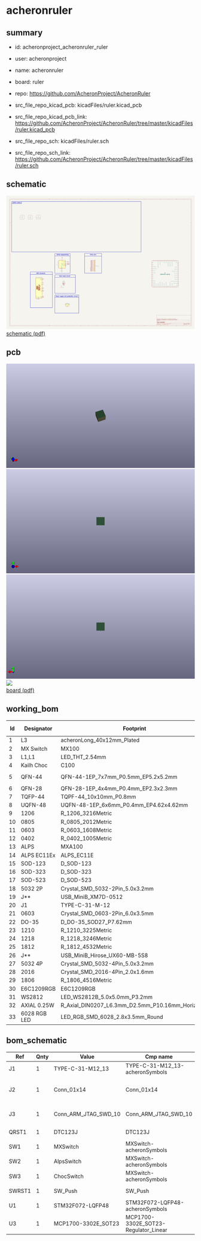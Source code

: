 # acheronruler
 
## summary 
* id: acheronproject_acheronruler_ruler
* user: acheronproject
* name: acheronruler
* board: ruler
* repo: https://github.com/AcheronProject/AcheronRuler
* src_file_repo_kicad_pcb: kicadFiles/ruler.kicad_pcb
* src_file_repo_kicad_pcb_link: https://github.com/AcheronProject/AcheronRuler/tree/master/kicadFiles/ruler.kicad_pcb


* src_file_repo_sch: kicadFiles/ruler.sch
* src_file_repo_sch_link: https://github.com/AcheronProject/AcheronRuler/tree/master/kicadFiles/ruler.sch

## schematic  
![](working_schematic_600.png)  
[schematic (pdf)](working_schematic.pdf)  

## pcb  
![](working_3d_600.png) 
![](working_3d_front_600.png)  
![](working_3d_back_600.png)  
![](working_600.png)  
[board (pdf)](working.pdf)  

## working_bom
| Id | Designator | Footprint | Quantity | Designation | Supplier and ref |  | None | 
| --- | --- | --- | --- | --- | --- | --- | --- | 
| 1 | L3 | acheronLong_40x12mm_Plated | 1 | Acheron Logo |  |  | [''] | 
| 2 | MX Switch | MX100 | 1 | MX100 |  |  | [''] | 
| 3 | L1,L1 | LED_THT_2.54mm | 2 | LED |  |  | [''] | 
| 4 | Kailh Choc | C100 | 1 | C100 |  |  | [''] | 
| 5 | QFN-44 | QFN-44-1EP_7x7mm_P0.5mm_EP5.2x5.2mm | 1 | QFN-44-1EP_7x7mm_P0.5mm_EP5.2x5.2mm |  |  | [''] | 
| 6 | QFN-28 | QFN-28-1EP_4x4mm_P0.4mm_EP2.3x2.3mm | 1 | IS31FL3731-QF |  |  | [''] | 
| 7 | TQFP-44 | TQPF-44_10x10mm_P0.8mm | 1 | TQPF-44_10x10mm_P0.8mm |  |  | [''] | 
| 8 | UQFN-48 | UQFN-48-1EP_6x6mm_P0.4mm_EP4.62x4.62mm | 1 | UQFN-48_6x6mm_P0.4mm |  |  | [''] | 
| 9 | 1206 | R_1206_3216Metric | 1 | R_1206_3216Metric |  |  | [''] | 
| 10 | 0805 | R_0805_2012Metric | 1 | R_0805_2012Metric |  |  | [''] | 
| 11 | 0603 | R_0603_1608Metric | 1 | R_0603_1608Metric |  |  | [''] | 
| 12 | 0402 | R_0402_1005Metric | 1 | R_0402_1005Metric |  |  | [''] | 
| 13 | ALPS | MXA100 | 1 | MXA100 |  |  | [''] | 
| 14 | ALPS EC11Ex | ALPS_EC11E | 1 | ALPS_EC11E |  |  | [''] | 
| 15 | SOD-123 | D_SOD-123 | 1 | D_SOD-123 |  |  | [''] | 
| 16 | SOD-323 | D_SOD-323 | 1 | D_SOD-323 |  |  | [''] | 
| 17 | SOD-523 | D_SOD-523 | 1 | D_SOD-523 |  |  | [''] | 
| 18 | 5032 2P | Crystal_SMD_5032-2Pin_5.0x3.2mm | 1 | Crystal_SMD_5032-2Pin_5.0x3.2mm |  |  | [''] | 
| 19 | J** | USB_MiniB_XM7D-0512 | 1 | USB_MiniB_XM7D-0512 |  |  | [''] | 
| 20 | J1 | TYPE-C-31-M-12 | 1 | TYPE-C-31-M12_13 |  |  | [''] | 
| 21 | 0603 | Crystal_SMD_0603-2Pin_6.0x3.5mm | 1 | Crystal_SMD_0603-2Pin_6.0x3.5mm |  |  | [''] | 
| 22 | DO-35 | D_DO-35_SOD27_P7.62mm | 1 | D_DO-35_SOD27_P7.62mm |  |  | [''] | 
| 23 | 1210 | R_1210_3225Metric | 1 | R_1210_3225Metric |  |  | [''] | 
| 24 | 1218 | R_1218_3246Metric | 1 | R_1218_3246Metric |  |  | [''] | 
| 25 | 1812 | R_1812_4532Metric | 1 | R_1812_4532Metric |  |  | [''] | 
| 26 | J** | USB_MiniB_Hirose_UX60-MB-5S8 | 1 | USB_MiniB_Hirose_UX60-MB-5S8 |  |  | [''] | 
| 27 | 5032 4P | Crystal_SMD_5032-4Pin_5.0x3.2mm | 1 | Crystal_SMD_5032-4Pin_5.0x3.2mm |  |  | [''] | 
| 28 | 2016 | Crystal_SMD_2016-4Pin_2.0x1.6mm | 1 | 16MHz |  |  | [''] | 
| 29 | 1806 | R_1806_4516Metric | 1 | R_1806_4516Metric |  |  | [''] | 
| 30 | E6C1209RGB | E6C1209RGB | 1 | E6C1209RGB |  |  | [''] | 
| 31 | WS2812 | LED_WS2812B_5.0x5.0mm_P3.2mm | 1 | LED_WS2812B_5.0x5.0mm_P3.2mm |  |  | [''] | 
| 32 | AXIAL 0.25W | R_Axial_DIN0207_L6.3mm_D2.5mm_P10.16mm_Horizontal | 1 | 10k |  |  | [''] | 
| 33 | 6028 RGB LED | LED_RGB_SMD_6028_2.8x3.5mm_Round | 1 | LED_RGB_SMD_6028_2.8x3.5mm_Round |  |  | [''] | 


## bom_schematic
| Ref | Qnty | Value | Cmp name | Footprint | Description | Vendor | DNP | 
| --- | --- | --- | --- | --- | --- | --- | --- | 
| J1 | 1 | TYPE-C-31-M12_13 | TYPE-C-31-M12_13-acheronSymbols | acheron_Connectors:TYPE-C-31-M-12 |  |  |  | 
| J2 | 1 | Conn_01x14 | Conn_01x14 | acheron_Connectors:PinHeader_1x14_P2.54mm_Vertical | Generic connector, single row, 01x14, script generated (kicad-library-utils/schlib/autogen/connector/) |  |  | 
| J3 | 1 | Conn_ARM_JTAG_SWD_10 | Conn_ARM_JTAG_SWD_10 | acheron_Connectors:Conn_ARM_JTAG_SWD_10 | Cortex Debug Connector, standard ARM Cortex-M SWD and JTAG interface |  |  | 
| QRST1 | 1 | DTC123J | DTC123J | Package_TO_SOT_SMD:SOT-23 | Digital NPN Transistor, 2k2/47k, SOT-23 |  |  | 
| SW1 | 1 | MXSwitch | MXSwitch-acheronSymbols | acheron_MX:MX100 |  |  |  | 
| SW2 | 1 | AlpsSwitch | MXSwitch-acheronSymbols | acheron_MX_SolderMask:MXA100 |  |  |  | 
| SW3 | 1 | ChocSwitch | MXSwitch-acheronSymbols | acheron_Choc:C100 |  |  |  | 
| SWRST1 | 1 | SW_Push | SW_Push | acheron_Hardware:smdPushBtn | Push button switch, generic, two pins |  |  | 
| U1 | 1 | STM32F072-LQFP48 | STM32F072-LQFP48-acheronSymbols | acheron_Components:LQFP-48_7x7mm_P0.5mm |  |  |  | 
| U3 | 1 | MCP1700-3302E_SOT23 | MCP1700-3302E_SOT23-Regulator_Linear | Package_TO_SOT_SMD:SOT-23 |  |  |  | 



